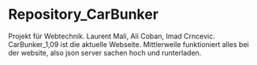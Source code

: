 # Repository_CarBunker
Projekt für Webtechnik. Laurent Mali, Ali Coban, Imad Crncevic.
CarBunker_1,09 ist die aktuelle Webseite. Mittlerweile funktioniert alles bei der website, also json server sachen hoch und runterladen.
